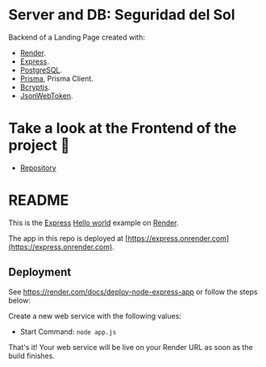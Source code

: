 # Server and DB: Seguridad del Sol

Backend of a Landing Page created with:

- [Render](https://render.com/).
- [Express](https://expressjs.com/).
- [PostgreSQL](https://www.postgresql.org/).
- [Prisma](https://www.prisma.io/), Prisma Client.
- [Bcryptjs](https://www.npmjs.com/package/bcryptjs).
- [JsonWebToken](https://www.npmjs.com/package/jsonwebtoken).

# Take a look at the Frontend of the project 👀

- [Repository](https://github.com/santiimadariaga/seguridad-del-sol)

# README

This is the [Express](https://expressjs.com) [Hello world](https://expressjs.com/en/starter/hello-world.html) example on [Render](https://render.com).

The app in this repo is deployed at [https://express.onrender.com](https://express.onrender.com).

## Deployment

See https://render.com/docs/deploy-node-express-app or follow the steps below:

Create a new web service with the following values:

- Start Command: `node app.js`

That's it! Your web service will be live on your Render URL as soon as the build finishes.
